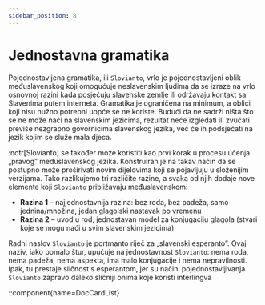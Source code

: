 ```yaml
---
sidebar_position: 8
---
```


# Jednostavna gramatika

Pojednostavljena gramatika, ili `Slovianto`, vrlo je pojednostavljeni oblik međuslavenskog koji omogućuje neslavenskim ljudima da se izraze na vrlo osnovnoj razini kada posjećuju slavenske zemlje ili održavaju kontakt sa Slavenima putem interneta. Gramatika je ograničena na minimum, a oblici koji nisu nužno potrebni uopće se ne koriste. Budući da ne sadrži ništa što se ne može naći na slavenskim jezicima, rezultat neće izgledati ili zvučati previše nezgrapno govornicima slavenskog jezika, već će ih podsjećati na jezik kojim se služe mala djeca.

:notr[Slovianto] se također može koristiti kao prvi korak u procesu učenja „pravog” međuslavenskog jezika. Konstruiran je na takav način da se postupno može proširivati ​​novim dijelovima koji se pojavljuju u složenijim verzijama. Tako razlikujemo tri različite razine, a svaka od njih dodaje nove elemente koji `Slovianto` približavaju međuslavenskom:

- **Razina 1** – najjednostavnija razina: bez roda, bez padeža, samo jednina/množina, jedan glagolski nastavak po vremenu
- **Razina 2** – uvod u rod, jednostavan model za konjugaciju glagola (stvari koje se mogu naći u svim slavenskim jezicima)

Radni naslov `Slovianto` je portmanto riječ za „slavenski esperanto”. Ovaj naziv, iako pomalo štur, upućuje na jednostavnost `Slovianto`: nema roda, nema padeža, nema aspekta, ima malo konjugacije i nema nepravilnosti. Ipak, tu prestaje sličnost s esperantom, jer su načini pojednostavljivanja `Slovianto` zapravo daleko sličniji onima koje koristi interlingva

::component{name=DocCardList}

